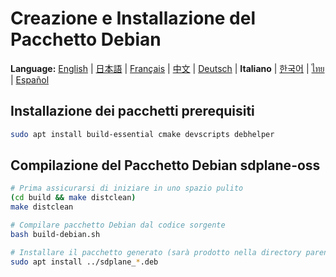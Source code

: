 # Creazione e Installazione del Pacchetto Debian

**Language:** [English](../en/build-debian-package.md) | [日本語](../ja/build-debian-package.md) | [Français](../fr/build-debian-package.md) | [中文](../zh/build-debian-package.md) | [Deutsch](../de/build-debian-package.md) | **Italiano** | [한국어](../ko/build-debian-package.md) | [ไทย](../th/build-debian-package.md) | [Español](../es/build-debian-package.md)

## Installazione dei pacchetti prerequisiti
```bash
sudo apt install build-essential cmake devscripts debhelper
```

## Compilazione del Pacchetto Debian sdplane-oss
```bash
# Prima assicurarsi di iniziare in uno spazio pulito
(cd build && make distclean)
make distclean

# Compilare pacchetto Debian dal codice sorgente
bash build-debian.sh

# Installare il pacchetto generato (sarà prodotto nella directory parent)
sudo apt install ../sdplane_*.deb
```